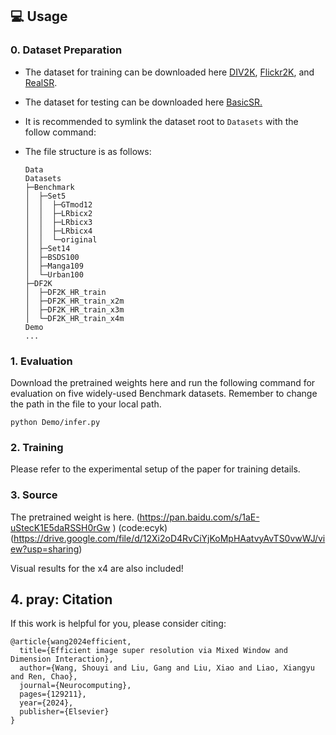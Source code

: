 ## :computer: Usage

### 0. Dataset Preparation

- The dataset for training can be downloaded here [DIV2K](https://data.vision.ee.ethz.ch/cvl/DIV2K/), [Flickr2K](https://cv.snu.ac.kr/research/EDSR/Flickr2K.tar), and [RealSR](https://github.com/csjcai/RealSR?tab=readme-ov-file).

- The dataset for testing can be downloaded here [BasicSR.](https://drive.google.com/drive/folders/1B3DJGQKB6eNdwuQIhdskA64qUuVKLZ9u)

- It is recommended to symlink the dataset root to `Datasets` with the follow command:
 
- The file structure is as follows:

  ```
  Data
  Datasets
  ├─Benchmark   
  │  ├─Set5
  │  │  ├─GTmod12
  │  │  ├─LRbicx2
  │  │  ├─LRbicx3
  │  │  ├─LRbicx4
  │  │  └─original
  │  ├─Set14
  │  ├─BSDS100
  │  ├─Manga109
  │  └─Urban100
  ├─DF2K
  │  ├─DF2K_HR_train
  │  ├─DF2K_HR_train_x2m
  │  ├─DF2K_HR_train_x3m
  │  └─DF2K_HR_train_x4m  
  Demo
  ...
  ```

### 1. Evaluation
Download the pretrained weights here and run the following command for evaluation on five widely-used Benchmark datasets.
Remember to change the path in the file to your local path.
```
python Demo/infer.py 
```

### 2. Training
Please refer to the experimental setup of the paper for training details.

### 3. Source

The pretrained weight is here. (https://pan.baidu.com/s/1aE-uStecK1E5daRSSH0rGw ) (code:ecyk)  (https://drive.google.com/file/d/12Xi2oD4RvCiYjKoMpHAatvyAvTS0vwWJ/view?usp=sharing)

Visual results for the x4 are also included!

## 4. pray: Citation
If this work is helpful for you, please consider citing:

```
@article{wang2024efficient,
  title={Efficient image super resolution via Mixed Window and Dimension Interaction},
  author={Wang, Shouyi and Liu, Gang and Liu, Xiao and Liao, Xiangyu and Ren, Chao},
  journal={Neurocomputing},
  pages={129211},
  year={2024},
  publisher={Elsevier}
}
```
